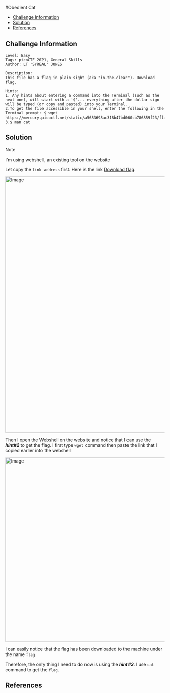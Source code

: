 #Obedient Cat
- [Challenge Information](#challenge-information)
- [Solution](#solution)
- [References](#references)



## Challenge Information
<a name="challenge-information"></a>
```text
Level: Easy 
Tags: picoCTF 2021, General Skills
Author: LT 'SYREAL' JONES
 
Description:
This file has a flag in plain sight (aka "in-the-clear"). Download flag.
 
Hints:
1. Any hints about entering a command into the Terminal (such as the next one), will start with a '$'... everything after the dollar sign will be typed (or copy and pasted) into your Terminal.
2.To get the file accessible in your shell, enter the following in the Terminal prompt: $ wget https://mercury.picoctf.net/static/a5683698ac318b47bd060cb786859f23/flag
3.$ man cat
```
## Solution
<a name="solution"></a>
> [!NOTE]
> I'm using webshell, an existing tool on the website

Let copy the `link address` first.
Here is the link [Download flag](https://mercury.picoctf.net/static/a5683698ac318b47bd060cb786859f23/flag).

<img width="809" alt="Image" src="https://github.com/user-attachments/assets/5139c33e-8428-4813-8493-04063c49434f" />

Then I open the Webshell on the website and notice that I can use the ***hint#2*** to get the flag. I first type `wget` command then paste the link that I copied earlier into the webshell

<img width="582" alt="Image" src="https://github.com/user-attachments/assets/7b7645bc-919b-4631-b6f3-9fd9a1027b54" />

I can easily notice that the flag has been downloaded to the machine under the name `flag` 

Therefore, the only thing I need to do now is using the ***hint#3***. I use `cat` command to get the `flag`.

## References
<a name="references"></a>

